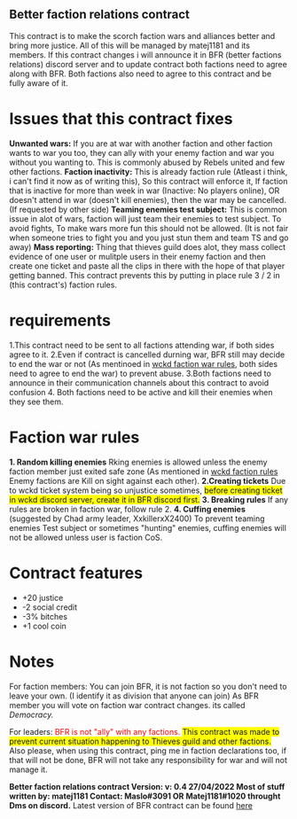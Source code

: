 ## Better faction relations contract

This contract is to make the scorch faction wars and alliances better and bring more justice. All of this will be managed by matej1181 and its members. If this contract changes i will announce it in BFR (better factions relations) discord server and to update contract both factions need to agree along with BFR. Both factions also need to agree to this contract and be fully aware of it.

#

# Issues that this contract fixes

**Unwanted wars:** If you are at war with another faction and other faction wants to war you too, they can ally with your enemy faction and war you without you wanting to. This is commonly abused by Rebels united and few other factions.
**Faction inactivity:** This is already faction rule (Atleast i think, i can't find it now as of writing this), So this contract will enforce it, If faction that is inactive for more than week in war (Inactive: No players online), OR doesn't attend in war (doesn't kill enemies), then the war may be cancelled. (If requested by other side)
**Teaming enemies test subject:**
This is common issue in alot of wars, faction will just team their enemies to test subject. To avoid fights, To make wars more fun this should not be allowed. (It is not fair when someone tries to fight you and you just stun them and team TS and go away)
**Mass reporting:** Thing that thieves guild does alot, they mass collect evidence of one user or mulitple users in their enemy faction and then create one ticket and paste all the clips in there with the hope of that player getting banned. This contract prevents this by putting in place rule 3 / 2 in (this contract's) faction rules.

# requirements

1.This contract need to be sent to all factions attending war, if both sides agree to it.
2.Even if contract is cancelled durning war, BFR still may decide to end the war or not (As mentinoed in [wckd faction war rules](https://discord.com/channels/710308659225165883/947675706652000257/949118826690261002 "Wckd faction rules discord message"), both sides need to agree to end the war) to prevent abuse.
3.Both factions need to announce in their communication channels about this contract to avoid confusion
4. Both factions need to be active and kill their enemies when they see them.

# Faction war rules

**1. Random killing enemies**
Rking enemies is allowed unless the enemy faction member just exited safe zone (As mentioned in [wckd faction rules](https://discord.com/channels/710308659225165883/947675706652000257/949118826690261002 "Wckd faction rules discord message") Enemy factions are Kill on sight against each other).
**2.Creating tickets**
Due to wckd ticket system being so unjustice sometimes, <span style="background-color:yellow;">before creating ticket in wckd discord server, create it in BFR discord first.</span>
**3. Breaking rules**
If any rules are broken in faction war, follow rule 2.
**4. Cuffing enemies** (suggested by Chad army leader, XxkillerxX2400)
To prevent teaming enemies Test subject or sometimes "hunting" enemies, cuffing enemies will not be allowed unless user is faction CoS.

# Contract features
- +20 justice
- -2 social credit
-  -3% bitches
-  +1 cool coin

# Notes

For faction members: You can join BFR, it is not faction so you don't need to leave your own. (I identify it as division that anyone can join)
As BFR member you will vote on faction war contract changes.
its called *Democracy.*

For leaders: <span style="color:red">  BFR is not "ally" with any factions.</span> <span style="background-color:yellow;">This contract was made to prevent current situation happening to Thieves guild and other factions.</span> Also please, when using this contract, ping me in faction declarations too, if that will not be done, BFR will not take any responsibility for war and will not manage it.

**Better faction relations contract
Version: v: 0.4 27/04/2022
Most of stuff written by: matej1181
Contact: Maslo#3091 OR Matej1181#1020 throught Dms on discord.**
Latest version of BFR contract can be found [here](https://matej118111.github.io/AmogusMan-sContracts/ "My github contracts page")